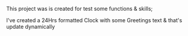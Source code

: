 This project was is created for test some functions & skills;

I've created a 24Hrs formatted Clock with some Greetings text & that's update dynamically
